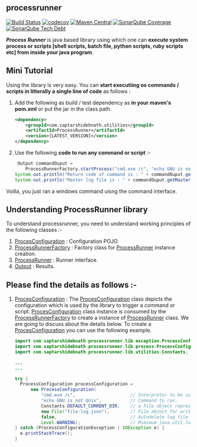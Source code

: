 ## processrunner

[![Build Status](https://travis-ci.org/saptarshidebnath/processrunner.svg?branch=master)](https://travis-ci.org/saptarshidebnath/processrunner) [![codecov](https://codecov.io/gh/saptarshidebnath/processrunner/branch/master/graph/badge.svg)](https://codecov.io/gh/saptarshidebnath/processrunner) [![Maven Central](https://maven-badges.herokuapp.com/maven-central/com.saptarshidebnath.utilities/ProcessRunner/badge.svg)](https://maven-badges.herokuapp.com/maven-central/com.saptarshidebnath.utilities/ProcessRunner) [![SonarQube Coverage](https://img.shields.io/sonar/http/sonar.qatools.ru/ru.yandex.qatools.allure:allure-core/coverage.svg)](https://sonarqube.com/dashboard?id=com.saptarshidebnath.utilities%3AProcessRunner) [![SonarQube Tech Debt](https://img.shields.io/sonar/http/sonar.qatools.ru/ru.yandex.qatools.allure:allure-core/tech_debt.svg)](https://sonarqube.com/dashboard?id=com.saptarshidebnath.utilities%3AProcessRunner)

***Process Runner*** is java based library using which one can **execute system process or scripts [shell scripts, batch file, python scripts, ruby scripts etc] from inside your java program**.

## Mini Tutorial
Using the library is very easy. You can **start executiing os commands / scripts in litterally a single line of code** as follows :

1. Add the following as build / test dependency as **in your maven's pom.xml** or put the jar in the class path.

    ``` xml
    <dependency>
        <groupId>com.saptarshidebnath.utilities</groupId>
        <artifactId>ProcessRunner</artifactId>
        <version>[LATEST_VERSION]</version>
    </dependency>
    ```

2. Use the following **code to run any command or script** :-

    ``` java
     Output commandOuput =
        ProcessRunnerFactory.startProcess("cmd.exe /c", "echo GNU is not unix", Level.WARNING);
    System.out.println("Return code of command is : " + commandOuput.getReturnCode());
    System.out.println("Master log file is : " + commandOuput.getMasterLog().getAbsolutePath());
    ```

Voilla, you just ran a windows command uisng the command interface.

## Understanding ProcessRunner library
To understand processrunner, you need to understand working principles of the following classes :-
1. [ProcesConfiguration](https://github.com/saptarshidebnath/processrunner/blob/master/src/main/java/com/saptarshidebnath/processrunner/lib/process/ProcessConfiguration.java) : Configuration POJO.
1. [ProcessRunnerFactory](https://github.com/saptarshidebnath/processrunner/blob/master/src/main/java/com/saptarshidebnath/processrunner/lib/process/ProcessRunnerFactory.java) : Factory class for [ProcessRunner](https://github.com/saptarshidebnath/processrunner/blob/master/src/main/java/com/saptarshidebnath/processrunner/lib/process/ProcessRunner.java) instance creation.
1. [ProcessRunner](https://github.com/saptarshidebnath/processrunner/blob/master/src/main/java/com/saptarshidebnath/processrunner/lib/process/ProcessRunner.java) : Runner interface.
1. [Output](https://github.com/saptarshidebnath/processrunner/blob/master/src/main/java/com/saptarshidebnath/processrunner/lib/output/Output.java) : Results.

## Please find the details as follows :-

1. [ProcesConfiguration](https://github.com/saptarshidebnath/processrunner/blob/master/src/main/java/com/saptarshidebnath/processrunner/lib/process/ProcessConfiguration.java) : The [ProcesConfiguration](https://github.com/saptarshidebnath/processrunner/blob/master/src/main/java/com/saptarshidebnath/processrunner/lib/process/ProcessConfiguration.java) class depicts the configuration which is used by the library to trigger a command or script.
[ProcesConfiguration](https://github.com/saptarshidebnath/processrunner/blob/master/src/main/java/com/saptarshidebnath/processrunner/lib/process/ProcessConfiguration.java) class instance is consumed by the [ProcessRunnerFactory](https://github.com/saptarshidebnath/processrunner/blob/master/src/main/java/com/saptarshidebnath/processrunner/lib/process/ProcessRunnerFactory.java) to create a instance of [ProcessRunner](https://github.com/saptarshidebnath/processrunner/blob/master/src/main/java/com/saptarshidebnath/processrunner/lib/process/ProcessRunner.java) class. We are going to discuss about the details below.
To create a [ProcesConfiguration](https://github.com/saptarshidebnath/processrunner/blob/master/src/main/java/com/saptarshidebnath/processrunner/lib/process/ProcessConfiguration.java) you can use the following example.
    
    ``` java
    import com.saptarshidebnath.processrunner.lib.exception.ProcessConfigurationException;
    import com.saptarshidebnath.processrunner.lib.process.ProcessConfiguration;
    import com.saptarshidebnath.processrunner.lib.utilities.Constants;

    ...
    ...

    try {
      ProcessConfiguration processConfiguration =
          new ProcessConfiguration(
              "cmd.exe /c",                     // Interpreter to be used.
              "echo GNU is not Unix",           // Command to ran.
              Constants.DEFAULT_CURRENT_DIR,    // a File object representing where current working dir the command / script is going to be executed. Constant class is availble from the lib package.
              new File("file-log.json"),        // File object for writing the Master Log file.
              false,                            // Autodelete log file indicator. True for auto delete of master log file on command execution end.
              Level.WARNING);                   // Mimimum java.util.logging.Level for printing infomration.
    } catch (ProcessConfigurationException | IOException e) {
      e.printStackTrace();
    }
    ``` 